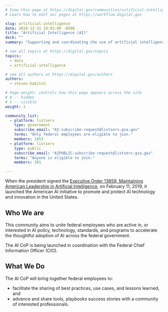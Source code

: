 ```yaml
---
# View this page at https://digital.gov/communities/artificial-intelligence
# Learn how to edit our pages at https://workflow.digital.gov

slug: artificial-intelligence
date: 2019-12-31 19:03:00 -0500
title: "Artificial Intelligence (AI)"
deck: ""
summary: "Supporting and coordinating the use of artificial intelligence technologies in federal agencies."

# see all topics at https://digital.gov/topics
topics:
  - data
  - artificial-intelligence

# see all authors at https://digital.gov/authors
authors:
  - steven-babitch

# Page weight: controls how this page appears across the site
# 0 -- hidden
# 1 -- visible
weight: 1

community_list:
  - platform: listserv
    type: government
    subscribe_email: "AI-subscribe-request@listserv.gsa.gov"
    terms: "Only federal employees are eligible to join."
    members: 1053
  - platform: listserv
    type: public
    subscribe_email: "AIPUBLIC-subscribe-request@listserv.gsa.gov"
    terms: "Anyone is eligible to join."
    members: 301

---
```


When the president signed the [Executive Order 13859, Maintaining American Leadership in Artificial Intelligence](https://www.whitehouse.gov/presidential-actions/executive-order-maintaining-american-leadership-artificial-intelligence/), on February 11, 2019, it launched the American AI initiative to promote and protect AI technology and innovation in the United States.

## Who We are

This community aims to unite federal employees who are active in, or interested in AI policy, technology, standards, and programs to accelerate the thoughtful adoption of AI across the federal government.

The AI CoP is being launched in coordination with the Federal Chief Information Officer (CIO).

## What We Do

The AI CoP will bring together federal employees to:

- facilitate the sharing of best practices, use cases, and lessons learned, and
- advance and share tools, playbooks success stories with a community of interested professionals.
